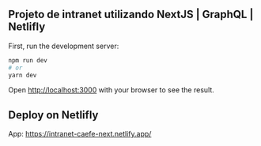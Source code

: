 
## Projeto de intranet utilizando NextJS | GraphQL | Netlifly

First, run the development server:

```bash
npm run dev
# or
yarn dev
```

Open [http://localhost:3000](http://localhost:3000) with your browser to see the result.


## Deploy on Netlifly

App: https://intranet-caefe-next.netlify.app/
